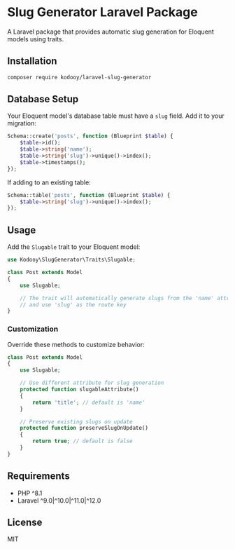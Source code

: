 # Slug Generator Laravel Package

A Laravel package that provides automatic slug generation for Eloquent models using traits.

## Installation

```bash
composer require kodooy/laravel-slug-generator
```

## Database Setup

Your Eloquent model's database table must have a `slug` field. Add it to your migration:

```php
Schema::create('posts', function (Blueprint $table) {
    $table->id();
    $table->string('name');
    $table->string('slug')->unique()->index();
    $table->timestamps();
});
```

If adding to an existing table:

```php
Schema::table('posts', function (Blueprint $table) {
    $table->string('slug')->unique()->index();
});
```

## Usage

Add the `Slugable` trait to your Eloquent model:

```php
use Kodooy\SlugGenerator\Traits\Slugable;

class Post extends Model
{
    use Slugable;

    // The trait will automatically generate slugs from the 'name' attribute
    // and use 'slug' as the route key
}
```

### Customization

Override these methods to customize behavior:

```php
class Post extends Model
{
    use Slugable;

    // Use different attribute for slug generation
    protected function slugableAttribute()
    {
        return 'title'; // default is 'name'
    }

    // Preserve existing slugs on update
    protected function preserveSlugOnUpdate()
    {
        return true; // default is false
    }
}
```

## Requirements

- PHP ^8.1
- Laravel ^9.0|^10.0|^11.0|^12.0

## License

MIT